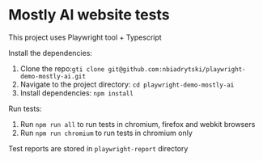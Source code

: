 # Mostly AI website tests
This project uses Playwright tool + Typescript

Install the dependencies:
1. Clone the repo:```gti clone git@github.com:nbiadrytski/playwright-demo-mostly-ai.git```
2. Navigate to the project directory: ```cd playwright-demo-mostly-ai```
3. Install dependencies: ```npm install```

Run tests:
1. Run `npm run all` to run tests in chromium, firefox and webkit browsers
2. Run `npm run chromium` to run tests in chromium only

Test reports are stored in `playwright-report` directory
